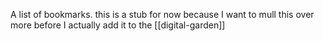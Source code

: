 A list of bookmarks. this is a stub for now because I want to mull this over more before I actually add it to the [[digital-garden]]


